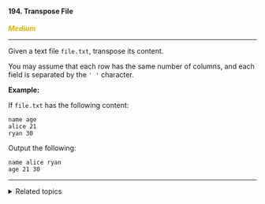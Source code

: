 #### 194. Transpose File

<span style="color:#deb800">***Medium***</span>
___

Given a text file `file.txt`, transpose its content.

You may assume that each row has the same number of columns, and each field is separated by the `' '` character.

**Example:**

If `file.txt` has the following content:

    name age
    alice 21
    ryan 30 

Output the following:

    name alice ryan
    age 21 30
___

<details><summary>Related topics</summary>

[#Shell](https://leetcode.com/tag/shell/)

</details>